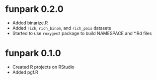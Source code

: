 
# funpark 0.2.0

* Added binarize.R
* Added `rich`, `rich_binom`, and `rich_pois` datasets
* Started to use `roxygen2` package to build NAMESPACE and *.Rd files


# funpark 0.1.0

* Created R projects on RStudio
* Added pgf.R